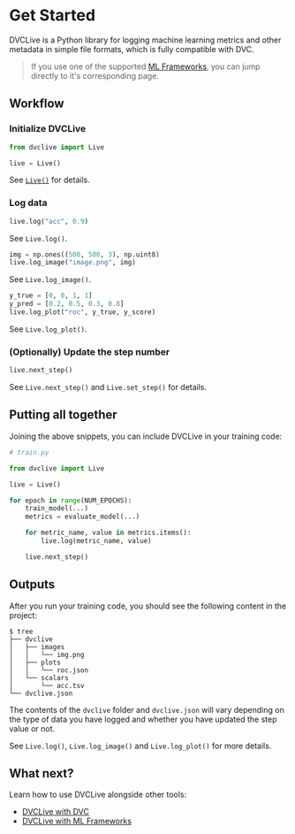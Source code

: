 # Get Started

DVCLive is a Python library for logging machine learning metrics and other
metadata in simple file formats, which is fully compatible with DVC.

> If you use one of the supported [ML Frameworks](/doc/dvclive/ml-frameworks),
> you can jump directly to it's corresponding page.

## Workflow

### Initialize DVCLive

```python
from dvclive import Live

live = Live()
```

See [`Live()`](/doc/dvclive/api-reference/live) for details.

### Log data

<toggle>
<tab title="Scalars">

```python
live.log("acc", 0.9)
```

See `Live.log()`.

</tab>
<tab title="Images">

```python
img = np.ones((500, 500, 3), np.uint8)
live.log_image("image.png", img)
```

See `Live.log_image()`.

</tab>
<tab title="Plots">

```python
y_true = [0, 0, 1, 1]
y_pred = [0.2, 0.5, 0.3, 0.8]
live.log_plot("roc", y_true, y_score)
```

See `Live.log_plot()`.

</tab>
</toggle>

### (Optionally) Update the step number

```python
live.next_step()
```

See `Live.next_step()` and `Live.set_step()` for details.

## Putting all together

Joining the above snippets, you can include DVCLive in your training code:

```python
# train.py

from dvclive import Live

live = Live()

for epoch in range(NUM_EPOCHS):
    train_model(...)
    metrics = evaluate_model(...)

    for metric_name, value in metrics.items():
        live.log(metric_name, value)

    live.next_step()
```

## Outputs

After you run your training code, you should see the following content in the
project:

```dvc
$ tree
├── dvclive
│   ├── images
│   │   └── img.png
│   ├── plots
│   │   └── roc.json
│   └── scalars
│       └── acc.tsv
└── dvclive.json
```

The contents of the `dvclive` folder and `dvclive.json` will vary depending on
the type of data you have logged and whether you have updated the step value or
not.

See `Live.log()`, `Live.log_image()` and `Live.log_plot()` for more details.

## What next?

Learn how to use DVCLive alongside other tools:

- [DVCLive with DVC](/docs/dvclive/dvclive-with-dvc)
- [DVCLive with ML Frameworks](/docs/dvclive/ml-frameworks)

